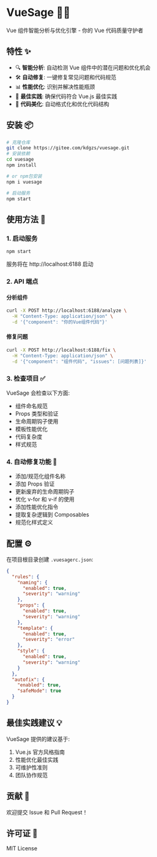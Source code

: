 # VueSage 🧙‍♂️

Vue 组件智能分析与优化引擎 - 你的 Vue 代码质量守护者

## 特性 ✨

- 🔍 **智能分析**: 自动检测 Vue 组件中的潜在问题和优化机会
- 🛠 **自动修复**: 一键修复常见问题和代码规范
- 📊 **性能优化**: 识别并解决性能瓶颈
- 🎯 **最佳实践**: 确保代码符合 Vue.js 最佳实践
- 🎨 **代码美化**: 自动格式化和优化代码结构

## 安装 📦

```bash
# 克隆仓库
git clone https://gitee.com/kdgzs/vuesage.git
# 安装依赖
cd vuesage
npm install

# or npm包安装
npm i vuesage

# 启动服务
npm start
```

## 使用方法 🚀

### 1. 启动服务

```bash
npm start
```

服务将在 http://localhost:6188 启动

### 2. API 端点

#### 分析组件
```bash
curl -X POST http://localhost:6188/analyze \
  -H "Content-Type: application/json" \
  -d '{"component": "你的Vue组件代码"}'
```

#### 修复问题
```bash
curl -X POST http://localhost:6188/fix \
  -H "Content-Type: application/json" \
  -d '{"component": "组件代码", "issues": [问题列表]}'
```

### 3. 检查项目 ✅

VueSage 会检查以下方面:

- 组件命名规范
- Props 类型和验证
- 生命周期钩子使用
- 模板性能优化
- 代码复杂度
- 样式规范

### 4. 自动修复功能 🔧

- 添加/规范化组件名称
- 添加 Props 验证
- 更新废弃的生命周期钩子
- 优化 v-for 和 v-if 的使用
- 添加性能优化指令
- 提取复杂逻辑到 Composables
- 规范化样式定义

## 配置 ⚙️

在项目根目录创建 `.vuesagerc.json`:

```json
{
  "rules": {
    "naming": {
      "enabled": true,
      "severity": "warning"
    },
    "props": {
      "enabled": true,
      "severity": "warning"
    },
    "template": {
      "enabled": true,
      "severity": "error"
    },
    "style": {
      "enabled": true,
      "severity": "warning"
    }
  },
  "autofix": {
    "enabled": true,
    "safeMode": true
  }
}
```

## 最佳实践建议 💡

VueSage 提供的建议基于:

1. Vue.js 官方风格指南
2. 性能优化最佳实践
3. 可维护性准则
4. 团队协作规范

## 贡献 🤝

欢迎提交 Issue 和 Pull Request！

## 许可证 📄

MIT License 
